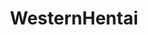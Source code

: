 ---
title: WesternHentai
crosslinks:
- rule34
- AzerothPorn
- lewdgames
- DrawMeNSFW
- futanari
- calmdraws
- iateacrayon
- Incase
- The_Den
- OverwatchRule34
- TheLostWoods
- excgarated
---